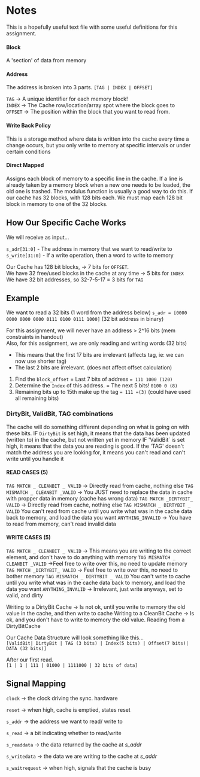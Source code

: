 # Notes

This is a hopefully useful text file with some useful definitions for this assignment.

#### Block

A 'section' of data from memory

#### Address

The address is broken into 3 parts.
`[TAG | INDEX | OFFSET]`

`TAG` -> A unique identifier for each memory block!  
`INDEX` -> The Cache row/location/array spot where the block goes to  
`OFFSET` -> The position within the block that you want to read from.

#### Write Back Policy
This is a storage method where data is written into the cache every time a
change occurs, but you only write to memory at specific intervals or under certain conditions

#### Direct Mapped
Assigns each block of memory to a specific line in the cache. If a line is already
taken by a memory block when a new one needs to be loaded, the old one is trashed.
The modulus function is usually a good way to do this. If our cache has 32 blocks, with 128 bits each.
We must map each 128 bit block in memory to one of the 32 blocks.

## How Our Specific Cache Works
We will receive as input...

`s_adr[31:0]` - The address in memory that we want to read/write to  
`s_write[31:0]` - If a write operation, then a word to write to memory

Our Cache has 128 bit blocks, -> 7 bits for `OFFSET`.  
We have 32 free/used blocks in the cache at any time -> 5 bits for `INDEX`  
We have 32 bit addresses, so 32-7-5-17 = 3 bits for `TAG`  

## Example
We want to read a 32 bits (1 word from the address below)
`s_adr = [0000 0000 0000 0000 0111 0100 0111 1000]` (32 bit address in binary)

For this assignment, we will never have an address > 2^16 bits (mem constraints in handout)  
Also, for this assignment, we are only reading and writing words (32 bits)  
- This means that the first 17 bits are irrelevant (affects tag, ie: we can now use shorter tag)  
- The last 2 bits are irrelevant. (does not affect offset calculation)


1. Find the `block_offset` = Last 7 bits of address `= 111 1000 (120)`
2. Determine the `Index` of this address. = The next 5 bits! `0100 0 (8)`
3. Remaining bits up to 15th make up the tag `= 111 =(3)` (could have used all remaining bits)

### DirtyBit, ValidBit, TAG combinations
The cache will do something different depending on what is going on with these bits.
IF `DirtyBit` is set high, it means that the data has been updated (written to) in the cache, but not written yet in memory
IF 'ValidBit` is set high, it means that the data you are reading is good.
If the 'TAG' doesn't match the address you are looking for, it means you can't read and can't write until you handle it

#### READ CASES (5)
`TAG MATCH _ CLEANBIT _ VALID` -> Directly read from cache, nothing else
`TAG MISMATCH _ CLEANBIT _VALID` -> You JUST need to replace the data in cache with propper data in memory (cache has wrong data)
`TAG MATCH _DIRTYBIT_ VALID` -> Directly read from cache, nothing else
`TAG MISMATCH _ DIRTYBIT _ VALID` You can't read from cache until you write what was in the cache data back to memory, and load the data you want
`ANYTHING_INVALID` -> You have to read from memory, can't read invalid data

#### WRITE CASES (5)
`TAG MATCH _ CLEANBIT _ VALID` -> This means you are writing to the correct element, and don't have to do anything with memory
`TAG MISMATCH _ CLEANBIT _VALID` ->Feel free to write over this, no need to update memory
`TAG MATCH _DIRTYBIT_ VALID` -> Feel free to write over this, no need to bother memory
`TAG MISMATCH _ DIRTYBIT _ VALID` You can't write to cache until you write what was in the cache data back to memory, and load the data you want
`ANYTHING_INVALID` -> Irrelevant, just write anyways, set to valid, and dirty


Writing to a DirtyBit Cache -> Is not ok, until you write to memory the old value in the cache, and then write to cache
Writing to a CleanBit Cache -> Is ok, and you don't have to write to memory the old value.
Reading from a DirtyBitCache

Our Cache Data Structure will look something like this...  
`[ValidBit| DirtyBit | TAG (3 bits) | Index(5 bits) | Offset(7 bits)| DATA (32 bits)]`

After our first read.  
`[1 | 1 | 111 | 01000 | 1111000 | 32 bits of data]`

## Signal Mapping
`clock` -> the clock driving the sync. hardware

`reset` -> when high, cache is emptied, states reset

`s_addr` -> the address we want to read/ write to

`s_read` -> a bit indicating whether to read/write

`s_readdata` -> the data returned by the cache at *s_addr*

`s_writedata` -> the data we are writing to the cache at *s_addr*

`s_waitrequest` -> when high, signals that the cache is busy




